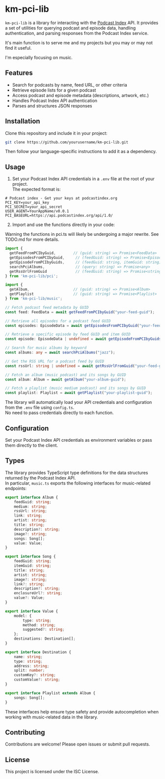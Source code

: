# km-pci-lib

`km-pci-lib` is a library for interacting with the [Podcast Index](https://podcastindex.org/) API. It provides a set of utilities for querying podcast and episode data, handling authentication, and parsing responses from the Podcast Index service.

It's main function is to serve me and my projects but you may or may not find it useful.

I'm especially focusing on music.

## Features

- Search for podcasts by name, feed URL, or other criteria
- Retrieve episode lists for a given podcast
- Access podcast and episode metadata (descriptions, artwork, etc.)
- Handles Podcast Index API authentication
- Parses and structures JSON responses

## Installation

Clone this repository and include it in your project:

```sh
git clone https://github.com/yourusername/km-pci-lib.git
```

Then follow your language-specific instructions to add it as a dependency.

## Usage

1. Set your Podcast Index API credentials in a `.env` file at the root of your project.  
   The expected format is:

```
# Podcast index - Get your keys at podcastindex.org
PCI_KEY=your_api_key
PCI_SECRET=your_api_secret
USER_AGENT=YourAppName/v0.0.1
PCI_BASEURL=https://api.podcastindex.org/api/1.0/
```

2. Import and use the functions directly in your code:

Warning the functions in pci.ts will likely be undergoing a major rewrite. See TODO.md for more details.

```typescript
import {
  getFeedFromPCIbyGuid,        // (guid: string) => Promise<FeedData>
  getEpisodesFromPCIbyGuid,     // (feedGuid: string) => Promise<EpisodeData>
  getEpisodeFromPCIbyGuids,     // (feedGuid: string, itemGuid: string) => Promise<EpisodeData | undefined>
  searchPciAlbums,              // (query: string) => Promise<any>
  getRssUrlFromGuid             // (feedGuid: string) => Promise<string | undefined>
} from 'km-pci-lib/pci';

import {
  getAlbum,                    // (guid: string) => Promise<Album>
  getPlaylist                  // (guid: string) => Promise<Playlist>
} from 'km-pci-lib/music';

// Fetch podcast feed metadata by GUID
const feed: FeedData = await getFeedFromPCIbyGuid("your-feed-guid");

// Retrieve all episodes for a podcast feed GUID
const episodes: EpisodeData = await getEpisodesFromPCIbyGuid("your-feed-guid");

// Retrieve a specific episode by feed GUID and item GUID
const episode: EpisodeData | undefined = await getEpisodeFromPCIbyGuids("your-feed-guid", "your-item-guid");

// Search for music albums by keyword
const albums: any = await searchPciAlbums("jazz");

// Get the RSS URL for a podcast feed by GUID
const rssUrl: string | undefined = await getRssUrlFromGuid("your-feed-guid");

// Fetch an album (music podcast) and its songs by GUID
const album: Album = await getAlbum("your-album-guid");

// Fetch a playlist (music medium podcast) and its songs by GUID
const playlist: Playlist = await getPlaylist("your-playlist-guid");
```

The library will automatically load your API credentials and configuration from the `.env` file using `config.ts`.  
No need to pass credentials directly to each function.

## Configuration

Set your Podcast Index API credentials as environment variables or pass them directly to the client.


## Types

The library provides TypeScript type definitions for the data structures returned by the Podcast Index API.  
In particular, `music.ts` exports the following interfaces for music-related endpoints:

```typescript
export interface Album {
    feedGuid: string;
    medium: string;
    rssUrl: string;
    link: string;
    artist: string;
    title: string;
    description?: string;
    image?: string;
    songs: Song[];
    value: Value;
}

export interface Song {
    feedGuid: string;
    itemGuid: string;
    title: string;
    artist: string;
    image?: string;
    link?: string;
    description?: string;
    enclosureUrl?: string;
    value?: Value;
}

export interface Value {
    model: {
        type: string;
        method: string;
        suggested?: string;
    };
    destinations: Destination[];
}

export interface Destination {
    name: string;
    type: string;
    address: string;
    split: number;
    customKey?: string;
    customValue?: string;
}

export interface Playlist extends Album {
    songs: Song[];
}
```

These interfaces help ensure type safety and provide autocompletion when working with music-related data in the library.

## Contributing

Contributions are welcome! Please open issues or submit pull requests.

## License

This project is licensed under the ISC License.

